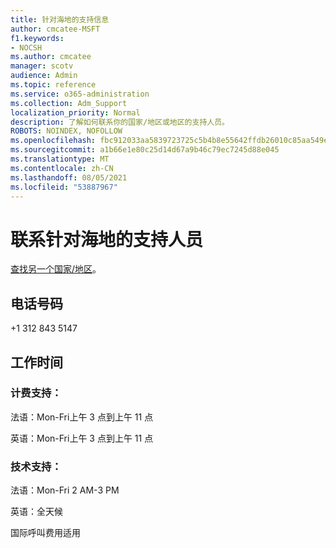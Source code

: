 ```yaml
---
title: 针对海地的支持信息
author: cmcatee-MSFT
f1.keywords:
- NOCSH
ms.author: cmcatee
manager: scotv
audience: Admin
ms.topic: reference
ms.service: o365-administration
ms.collection: Adm_Support
localization_priority: Normal
description: 了解如何联系你的国家/地区或地区的支持人员。
ROBOTS: NOINDEX, NOFOLLOW
ms.openlocfilehash: fbc912033aa5839723725c5b4b8e55642ffdb26010c85aa549ec266b400b62da
ms.sourcegitcommit: a1b66e1e80c25d14d67a9b46c79ec7245d88e045
ms.translationtype: MT
ms.contentlocale: zh-CN
ms.lasthandoff: 08/05/2021
ms.locfileid: "53887967"
---
```

# <a name="contact-support-for-haiti"></a>联系针对海地的支持人员

[查找另一个国家/地区](../../business-video/get-help-support.md)。

## <a name="phone-number"></a>电话号码
+1 312 843 5147

## <a name="hours"></a>工作时间
### <a name="billing-support"></a>计费支持：

法语：Mon-Fri上午 3 点到上午 11 点

英语：Mon-Fri上午 3 点到上午 11 点

### <a name="technical-support"></a>技术支持：

法语：Mon-Fri 2 AM-3 PM

英语：全天候

国际呼叫费用适用
